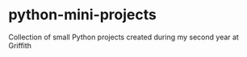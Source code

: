 # python-mini-projects
Collection of small Python projects created during my second year at Griffith
